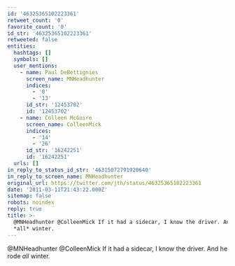 ```yaml
---
id: '46325365102223361'
retweet_count: '0'
favorite_count: '0'
id_str: '46325365102223361'
retweeted: false
entities:
  hashtags: []
  symbols: []
  user_mentions:
    - name: Paul DeBettignies
      screen_name: MNHeadhunter
      indices:
        - '0'
        - '13'
      id_str: '12453702'
      id: '12453702'
    - name: Colleen McGuire
      screen_name: ColleenMick
      indices:
        - '14'
        - '26'
      id_str: '16242251'
      id: '16242251'
  urls: []
in_reply_to_status_id_str: '46315072791920640'
in_reply_to_screen_name: MNHeadhunter
original_url: https://twitter.com/jth/status/46325365102223361
date: '2011-03-11T21:43:22.000Z'
sitemap: false
robots: noindex
reply: true
title: >-
  @MNHeadhunter @ColleenMick If it had a sidecar, I know the driver. And he rode
  *all* winter.
---
```


@MNHeadhunter @ColleenMick If it had a sidecar, I know the driver. And he rode *all* winter.